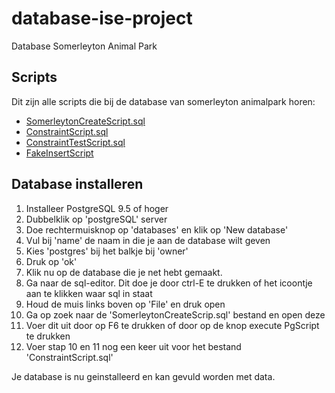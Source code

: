 # database-ise-project
Database Somerleyton Animal Park

## Scripts
Dit zijn alle scripts die bij de database van somerleyton animalpark horen:
* [SomerleytonCreateScript.sql](https://github.com/cumalikarakoc/database-ise-project/blob/master/SomerleytonCreateScript.sql)
* [ConstraintScript.sql](https://github.com/cumalikarakoc/database-ise-project/blob/master/ConstraintScript.sql)
* [ConstraintTestScript.sql](https://github.com/cumalikarakoc/database-ise-project/blob/master/ConstraintTestScript.sql)
* [FakeInsertScript](https://github.com/cumalikarakoc/database-ise-project/blob/master/FakeInsertScript.sql)

## Database installeren
1. Installeer PostgreSQL 9.5 of hoger
1. Dubbelklik op 'postgreSQL' server
1. Doe rechtermuisknop op 'databases' en klik op 'New database'
1. Vul bij 'name' de naam in die je aan de database wilt geven
1. Kies 'postgres' bij het balkje bij 'owner'
1. Druk op 'ok'
1. Klik nu op de database die je net hebt gemaakt.
1. Ga naar de sql-editor. Dit doe je door ctrl-E te drukken of het icoontje aan te klikken waar sql in staat
1. Houd de muis links boven op 'File' en druk open
1. Ga op zoek naar de 'SomerleytonCreateScrip.sql' bestand en open deze
1. Voer dit uit door op F6 te drukken of door op de knop execute PgScript te drukken
1. Voer stap 10 en 11 nog een keer uit voor het bestand 'ConstraintScript.sql'

Je database is nu geinstalleerd en kan gevuld worden met data.
